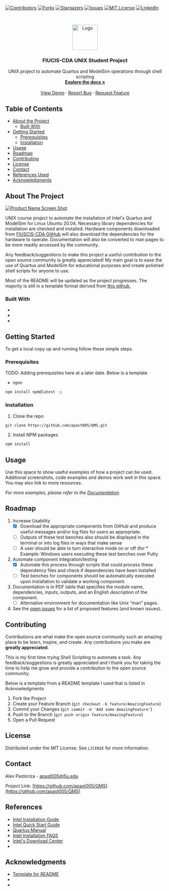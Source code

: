 <!-- PROJECT SHIELDS -->
<!--
*** I'm using markdown "reference style" links for readability.
*** Reference links are enclosed in brackets [ ] instead of parentheses ( ).
*** See the bottom of this document for the declaration of the reference variables
*** for contributors-url, forks-url, etc. This is an optional, concise syntax you may use.
*** https://www.markdownguide.org/basic-syntax/#reference-style-links
-->
[![Contributors][contributors-shield]][contributors-url]
[![Forks][forks-shield]][forks-url]
[![Stargazers][stars-shield]][stars-url]
[![Issues][issues-shield]][issues-url]
[![MIT License][license-shield]][license-url]
[![LinkedIn][linkedin-shield]][linkedin-url]



<!-- PROJECT LOGO -->
<br />
<p align="center">
  <a href="https://github.com/apast005/QMS">
    <img src="https://avatars3.githubusercontent.com/u/69246622?s=460&u=db1d7a32b0de4373c355352638a3e7cad9ffa97c&v=4" alt="Logo" width="80" height="80">
  </a>

  <h3 align="center">FIUCIS-CDA UNIX Student Project</h3>

  <p align="center">
    UNIX project to automate Quartus and ModelSim operations through shell scripting
    <br />
    <a href="https://github.com/apast005/QMS"><strong>Explore the docs »</strong></a>
    <br />
    <br />
    <a href="https://github.com/apast005/QMS">View Demo</a>
    ·
    <a href="https://github.com/apast005/QMS/issues">Report Bug</a>
    ·
    <a href="https://github.com/apast005/QMS/issues">Request Feature</a>
  </p>
</p>



<!-- TABLE OF CONTENTS -->
## Table of Contents

* [About the Project](#about-the-project)
  * [Built With](#built-with)
* [Getting Started](#getting-started)
  * [Prerequisites](#prerequisites)
  * [Installation](#installation)
* [Usage](#usage)
* [Roadmap](#roadmap)
* [Contributing](#contributing)
* [License](#license)
* [Contact](#contact)
* [References Used](#references)
* [Acknowledgments](#acknowledgments)



<!-- ABOUT THE PROJECT -->
## About The Project

[![Product Name Screen Shot][product-screenshot]](https://example.com)

UNIX course project to automate the installation of Intel's Quartus and ModelSim
for Linux Ubuntu 20.04. Necessary library dependencies for installation are checked
and installed.  Hardware components downloaded from [FIUSCIS-CDA GitHub](https://github.com/FIUSCIS-CDA?tab=repositories)
will also download the dependencies for the hardware to operate.  Documentation
will also be converted to man pages to be more readily accessed by the community.

Any feedback/suggestions to make this project a useful contribution to the open
source community is greatly appreciated!
My main goal is to ease the use of Quartus and ModelSim for educational purposes
and create polished shell scripts for anyone to use.


Most of the README will be updated as the project progresses.  The majority is
still in a template format derived from [this github.](https://github.com/othneildrew/Best-README-Template/blob/master/BLANK_README.md)
### Built With

* []()
* []()
* []()



<!-- GETTING STARTED -->
## Getting Started

To get a local copy up and running follow these simple steps.

### Prerequisites

TODO: Adding prerequisites here at a later date.  Below is a template
* npm
```sh
npm install npm@latest -g
```

### Installation

1. Clone the repo
```sh
git clone https://github.com/apast005/QMS.git
```
2. Install NPM packages
```sh
npm install
```



<!-- USAGE EXAMPLES -->
## Usage

Use this space to show useful examples of how a project can be used. Additional screenshots, code examples and demos work well in this space. You may also link to more resources.

_For more examples, please refer to the [Documentation](https://example.com)_



<!-- ROADMAP -->
## Roadmap
1. Increase Usability      
    - [X] Download the appropriate components from GitHub and produce useful messages and/or log files for users as appropriate.  
    - [ ] Outputs of these test benches also should be displayed in the terminal or into log files in ways that make sense
    - [ ] A user should be able to turn interactive mode on or off (for
              * Example:  Windows users executing these test benches over Putty

2. Automate component integration/testing
    - [X] Automate this process through scripts that could process these dependency files and check if dependencies have been installed
    - [ ] Test benches for components should be automatically executed upon installation to validate a working component.

3. Documentation is in PDF table that specifies the module name, dependencies, inputs, outputs, and an English description of the component.  
    - [ ] Alternative environment for documentation like Unix “man” pages.

4. See the [open issues](https://github.com/apast005/QMS/issues) for a list of proposed features (and known issues).



<!-- CONTRIBUTING -->
## Contributing

Contributions are what make the open source community such an amazing place to be learn, inspire, and create. Any contributions you make are **greatly appreciated**.

This is my first time trying Shell Scripting to automate a task.  Any feedback/suggestions is greatly appreciated and I thank you for taking the time
to help me grow and provide a contribution to the open source community.

Below is a template from a README template I used that is listed in Acknowledgments
1. Fork the Project
2. Create your Feature Branch (`git checkout -b feature/AmazingFeature`)
3. Commit your Changes (`git commit -m 'Add some AmazingFeature'`)
4. Push to the Branch (`git push origin feature/AmazingFeature`)
5. Open a Pull Request



<!-- LICENSE -->
## License

Distributed under the MIT License. See `LICENSE` for more information.



<!-- CONTACT -->
## Contact

Alex Pastoriza - apast005@fiu.edu

Project Link: [https://github.com/apast005/QMS](https://github.com/apast005/QMS)



<!-- REFERENCES -->
## References

* [Intel Installation Guide](https://www.intel.com/content/dam/www/programmable/us/en/pdfs/literature/manual/quartus_install.pdf#page=12&zoom=auto,-207,693)
* [Intel Quick Start Guide](https://fpgasoftware.intel.com/static/quick_start_guide/quick_start_guide_20.1_en.pdf)
* [Quartus Manual](https://www.intel.com/content/dam/www/programmable/us/en/pdfs/literature/manual/quartus_install.pdf)
* [Intel Installation FAQS](https://www.intel.com/content/www/us/en/programmable/downloads/software/faq/installation-faq.html?erpm_id=8905536_ts1601556901225#_Toc361418227)
* [Intel's Download Center](https://fpgasoftware.intel.com/20.1/?edition=lite)
* []()



<!-- ACKNOWLEDGMENTS -->
## Acknowledgments
* [Template for README](https://github.com/othneildrew/Best-README-Template/blob/master/BLANK_README.md)
* []()
* []()





<!-- MARKDOWN LINKS & IMAGES -->
<!-- https://www.markdownguide.org/basic-syntax/#reference-style-links -->
[contributors-shield]: https://img.shields.io/github/contributors/apast005/QMS.svg?style=flat-square
[contributors-url]: https://github.com/apast005/QMS/graphs/contributors
[forks-shield]: https://img.shields.io/github/forks/apast005/repo.svg?style=flat-square
[forks-url]: https://github.com/apast005/QMS/network/members
[stars-shield]: https://img.shields.io/github/stars/apast005/repo.svg?style=flat-square
[stars-url]: https://github.com/apast005/QMS/stargazers
[issues-shield]: https://img.shields.io/github/issues/apast005/repo.svg?style=flat-square
[issues-url]: https://github.com/apast005/QMS/issues
[license-shield]: https://img.shields.io/github/license/apast005/repo.svg?style=flat-square
[license-url]: https://github.com/apast005/QMS/blob/master/LICENSE.txt
[linkedin-shield]: https://img.shields.io/badge/-LinkedIn-black.svg?style=flat-square&logo=linkedin&colorB=555
[linkedin-url]: https://linkedin.com/in/alexander-pastoriza
[product-screenshot]: images/screenshot.png
